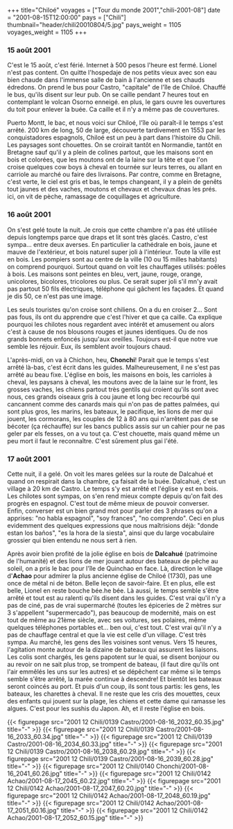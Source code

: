 +++
title="Chiloé"
voyages = ["Tour du monde 2001","chili-2001-08"]
date = "2001-08-15T12:00:00"
pays = ["Chili"]
thumbnail="header/chili20010804/5.jpg"
pays_weight = 1105
voyages_weight = 1105
+++
### 15 août 2001

C'est le 15 août, c'est férié. Internet à 500 pesos l'heure est fermé. Lionel 
n'est pas content. On quitte l'hospedaje de nos petits vieux avec son eau bien 
chaude dans l'immense salle de bain à l'ancienne et ses chauds édredons. On 
prend le bus pour Castro, "capitale" de l'île de Chiloé. Chauffé le bus, qu'ils 
disent sur leur pub. On se caille pendant 7 heures tout en contemplant le volcan 
Osorno enneigé. en plus, le gars ouvre les ouvertures du toit pour enlever la 
buée. Ca caille et il n'y a même pas de couvertures.

Puerto Montt, le bac, et nous voici sur Chiloé, l'île où paraît-il le temps 
s'est arrêté. 200 km de long, 50 de large, découverte tardivement en 1553 par 
les conquistadores espagnols, Chiloé est un peu à part dans l'histoire du Chili. 
Les paysages sont chouettes. On se croirait tantôt en Normandie, tantôt en Bretagne 
sauf qu'il y a plein de colines partout, que les maisons sont en bois et colorées, 
que les moutons ont de la laine sur la tête et que l'on croise quelques cow 
boys à cheval en tournée sur leurs terres, ou allant en carriole au marché ou 
faire des livraisons. Par contre, comme en Bretagne, c'est verte, le ciel est 
gris et bas, le temps changeant, il y a plein de genêts tout jaunes et des vaches, 
moutons et chevaux et chevaux dnas les prés. ici, on vit de pèche, ramassage 
de coquillages et agriculture.

### 16 août 2001

On s'est gelé toute la nuit. Je crois que cette chambre n'a pas été utilisée 
depuis longtemps parce que draps et lit sont très glacés. Castro, c'est sympa... 
entre deux averses. En particulier la cathédrale en bois, jaune et mauve de 
l'extérieur, et bois naturel super joli à l'intérieur. Toute la ville est en 
bois. Les pompiers sont au centre de la ville (10 ou 15 milles habitants) on 
comprend pourquoi. Surtout quand on voit les chauffages utilisés: poêles à bois. 
Les maisons sont peintes en bleu, vert, jaune, rouge, orange, unicolores, bicolores, 
tricolores ou plus. Ce serait super joli s'il mn'y avait pas partout 50 fils 
électriques, téléphone qui gâchent les façades. Et quand je dis 50, ce n'est 
pas une image. 

Les seuls touristes qu'on croise sont chiliens. On a du en croiser 2... Sont 
pas fous, ils ont du apprendre que c'est l'hiver et que ça caille. Ca explique 
pourquoi les chilotes nous regardent avec intérêt et amusement ou alors c'est 
à cause de nos blousons rouges et jaunes identiques. Ou de nos grands bonnets 
enfoncés jusqu'aux oreilles. Toujours est-il que notre vue semble les réjouir. 
Eux, ils semblent avoir toujours chaud.

L'après-midi, on va à Chichon, heu, <b>Chonchi</b>! Parait que le temps s'est 
arrêté là-bas, c'est écrit dans les guides. Malheureusement, il ne s'est pas 
arrêté au beau fixe. L'église en bois, les maisons en bois, les carrioles à 
cheval, les paysans à cheval, les moutons avec de la laine sur le front, les 
grosses vaches, les chiens partout très gentils qui croient qu'ils sont avec 
nous, ces grands oiseaux gris à cou jaune et long bec recourbé qui cancannent 
comme des canards mais qui n'on pas de pattes palmées, qui sont plus gros, les 
marins, les bateaux, le pacifique, les lions de mer qui jouent, les cormorans, 
les couples de 12 à 80 ans qui n'arrêtent pas de se bécoter (ça réchauffe) sur 
les bancs publics assis sur un cahier pour ne pas geler par els fesses, on a 
vu tout ça. C'est chouette, mais quand même un peu mort il faut le reconnaître. 
C'est sûrement plus gai l'été.

### 17 août 2001

Cette nuit, il a gelé. On voit les mares gelées sur la route de Dalcahué et 
quand on respirait dans la chambre, ça faisait de la buée. Dalcahué, c'est un 
village à 20 km de Castro. Le temps s'y est arrêté et l'église y est en bois. 
Les chilotes sont sympas, on s'en rend mieux compte depuis qu'on fait des progrès 
en espagnol. C'est tout de même mieux de pouvoir converser. Enfin, converser 
est un bien grand mot pour parler des 3 phrases qu'on a apprises: "no habla 
espagnol", "soy frances", "no comprendo". Ceci en plus evidemment des quelques 
expressions que nous maîtrisions déjà: "donde estan los baños", "es la hora 
de la siesta", ainsi que du large vocabulaire grossier qui bien entendu ne nous 
sert à rien.

Après avoir bien profité de la jolie église en bois de <b>Dalcahué</b> (patrimoine 
de l'humanité) et des lions de mer jouant autour des bateaux de pêche au soleil, 
on a pris le bac pour l'île de Quinchao en face. Là, direction le village d'<b>Achao</b> 
pour admirer la plus ancienne église de Chiloé (1730), pas une once de métal 
ni de béton. Belle leçon de savoir-faire. Et en plus, elle est belle, Lionel 
en reste bouche bée.he bée. Là aussi, le temps semble s'être arrêté et tout 
est au ralenti qu'ils disent dans les guides. C'est vrai qu'il n'y a pas de 
ciné, pas de vrai supermarché (toutes les épiceries de 2 mètres sur 3 s'appellent 
"supermercado"), pas beaucoup de modernité, mais on est tout de même au 21ème 
siècle, avec ses voitures, ses polaires, même quelques téléphones portables 
et... ben oui, c'est tout. C'est vrai qu'il n'y a pas de chauffage central et 
que la vie est celle d'un village. C'est très sympa. Au marché, les gens des 
îles voisines sont venus. Vers 15 heures, l'agitation monte autour de la dizaine 
de bateaux qui assurent les liaisons. Les colis sont chargés, les gens papotent 
sur le quai, se disent bonjour ou au revoir on ne sait plus trop, se trompent 
de bateau, (il faut dire qu'ils ont l'air emmêlés les uns sur les autres) et 
se dépêchent car même si le temps semble s'être arrêté, la marée continue à 
descendre! Et bientôt les bateaux seront coincés au port. Et puis d'un coup, 
ils sont tous partis: les gens, les bateaux, les charettes à cheval. Il ne reste 
que les cris des mouettes, ceux des enfants qui jouent sur la plage, les chiens 
et cette dame qui ramasse les algues. C'est pour les sushis du Japon. Ah, et 
il reste l'église en bois.


<div id="TOTO">{{< figurepage src="2001 12 Chili/0139 Castro/2001-08-16_2032_60.35.jpg" title="-"  >}}
{{< figurepage src="2001 12 Chili/0139 Castro/2001-08-16_2033_60.34.jpg" title="-"  >}}
{{< figurepage src="2001 12 Chili/0139 Castro/2001-08-16_2034_60.33.jpg" title="-"  >}}
{{< figurepage src="2001 12 Chili/0139 Castro/2001-08-16_2038_60.29.jpg" title="-"  >}}
{{< figurepage src="2001 12 Chili/0139 Castro/2001-08-16_2039_60.28.jpg" title="-"  >}}
{{< figurepage src="2001 12 Chili/0140 Chonchi/2001-08-16_2041_60.26.jpg" title="-"  >}}
{{< figurepage src="2001 12 Chili/0142 Achao/2001-08-17_2045_60.22.jpg" title="-"  >}}
{{< figurepage src="2001 12 Chili/0142 Achao/2001-08-17_2047_60.20.jpg" title="-"  >}}
{{< figurepage src="2001 12 Chili/0142 Achao/2001-08-17_2048_60.19.jpg" title="-"  >}}
{{< figurepage src="2001 12 Chili/0142 Achao/2001-08-17_2051_60.16.jpg" title="-"  >}}
{{< figurepage src="2001 12 Chili/0142 Achao/2001-08-17_2052_60.15.jpg" title="-"  >}}
</DIV>

